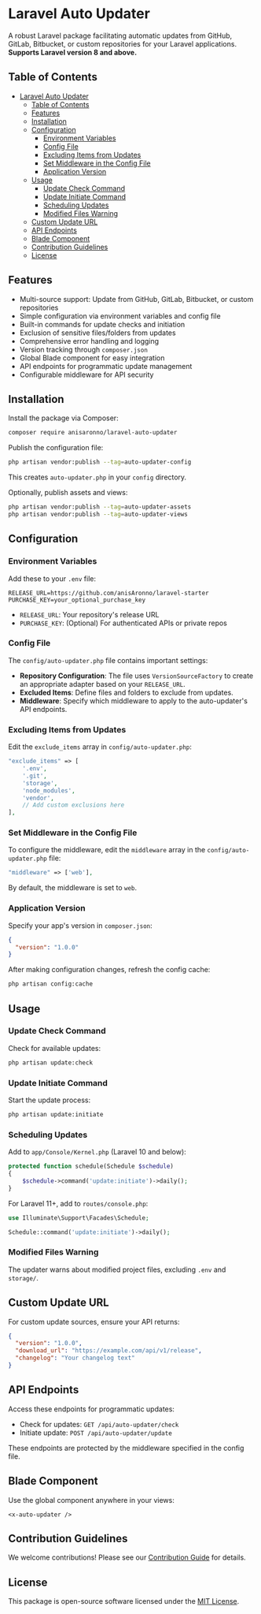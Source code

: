 # Laravel Auto Updater

A robust Laravel package facilitating automatic updates from GitHub, GitLab, Bitbucket, or custom repositories for your Laravel applications.
**Supports Laravel version 8 and above.**

## Table of Contents

- [Laravel Auto Updater](#laravel-auto-updater)
  - [Table of Contents](#table-of-contents)
  - [Features](#features)
  - [Installation](#installation)
  - [Configuration](#configuration)
    - [Environment Variables](#environment-variables)
    - [Config File](#config-file)
    - [Excluding Items from Updates](#excluding-items-from-updates)
    - [Set Middleware in the Config File](#set-middleware-in-the-config-file)
    - [Application Version](#application-version)
  - [Usage](#usage)
    - [Update Check Command](#update-check-command)
    - [Update Initiate Command](#update-initiate-command)
    - [Scheduling Updates](#scheduling-updates)
    - [Modified Files Warning](#modified-files-warning)
  - [Custom Update URL](#custom-update-url)
  - [API Endpoints](#api-endpoints)
  - [Blade Component](#blade-component)
  - [Contribution Guidelines](#contribution-guidelines)
  - [License](#license)

## Features

- Multi-source support: Update from GitHub, GitLab, Bitbucket, or custom repositories
- Simple configuration via environment variables and config file
- Built-in commands for update checks and initiation
- Exclusion of sensitive files/folders from updates
- Comprehensive error handling and logging
- Version tracking through `composer.json`
- Global Blade component for easy integration
- API endpoints for programmatic update management
- Configurable middleware for API security

## Installation

Install the package via Composer:

```bash
composer require anisaronno/laravel-auto-updater
```

Publish the configuration file:

```bash
php artisan vendor:publish --tag=auto-updater-config
```

This creates `auto-updater.php` in your `config` directory.

Optionally, publish assets and views:

```bash
php artisan vendor:publish --tag=auto-updater-assets
php artisan vendor:publish --tag=auto-updater-views
```

## Configuration

### Environment Variables

Add these to your `.env` file:

```dotenv
RELEASE_URL=https://github.com/anisAronno/laravel-starter
PURCHASE_KEY=your_optional_purchase_key
```

- `RELEASE_URL`: Your repository's release URL
- `PURCHASE_KEY`: (Optional) For authenticated APIs or private repos

### Config File

The `config/auto-updater.php` file contains important settings:

- **Repository Configuration**: The file uses `VersionSourceFactory` to create an appropriate adapter based on your `RELEASE_URL`.
- **Excluded Items**: Define files and folders to exclude from updates.
- **Middleware**: Specify which middleware to apply to the auto-updater's API endpoints.

### Excluding Items from Updates

Edit the `exclude_items` array in `config/auto-updater.php`:

```php
"exclude_items" => [
    '.env',
    '.git',
    'storage',
    'node_modules',
    'vendor',
    // Add custom exclusions here
],
```

### Set Middleware in the Config File

To configure the middleware, edit the `middleware` array in the `config/auto-updater.php` file:

```php
"middleware" => ['web'],
```

By default, the middleware is set to `web`.

### Application Version

Specify your app's version in `composer.json`:

```json
{
  "version": "1.0.0"
}
```

After making configuration changes, refresh the config cache:

```bash
php artisan config:cache
```

## Usage

### Update Check Command

Check for available updates:

```bash
php artisan update:check
```

### Update Initiate Command

Start the update process:

```bash
php artisan update:initiate
```

### Scheduling Updates

Add to `app/Console/Kernel.php` (Laravel 10 and below):

```php
protected function schedule(Schedule $schedule)
{
    $schedule->command('update:initiate')->daily();
}
```

For Laravel 11+, add to `routes/console.php`:

```php
use Illuminate\Support\Facades\Schedule;

Schedule::command('update:initiate')->daily();
```

### Modified Files Warning

The updater warns about modified project files, excluding `.env` and `storage/`.

## Custom Update URL

For custom update sources, ensure your API returns:

```json
{
  "version": "1.0.0",
  "download_url": "https://example.com/api/v1/release",
  "changelog": "Your changelog text"
}
```

## API Endpoints

Access these endpoints for programmatic updates:

- Check for updates: `GET /api/auto-updater/check`
- Initiate update: `POST /api/auto-updater/update`

These endpoints are protected by the middleware specified in the config file.

## Blade Component

Use the global component anywhere in your views:

```blade
<x-auto-updater />
```

## Contribution Guidelines

We welcome contributions! Please see our [Contribution Guide](https://github.com/anisAronno/laravel-auto-updater/blob/develop/CONTRIBUTING.md) for details.

## License

This package is open-source software licensed under the [MIT License](https://opensource.org/licenses/MIT).
